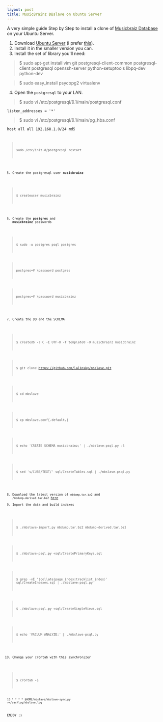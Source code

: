 ```yaml
---
layout: post
title: MusicBrainz DBslave on Ubuntu Server
---
```


A very simple guide Step by Step to install a clone of [Musicbraiz Database][musicbrainz] on your Ubuntu Server.

01. Download [Ubuntu Server][ubuntu] (i prefer [this][mini.iso]).
02. Install it in the smaller version you can.
03. Install the set of library you'll need:
> $ sudo apt-get install vim git postgresql-client-common postgresql-client postgresql openssh-server python-setuptools libpq-dev python-dev

> $ sudo easy_install psycopg2 virtualenv
04. Open the <code>postgresql</code> to your LAN.
> $ sudo vi /etc/postgresql/9.1/main/postgresql.conf

<code>listen_addresses = '*'</code>

> $ sudo vi /etc/postgresql/9.1/main/pg_hba.conf

<code>host all all 192.168.1.0/24 md5<code>

> sudo /etc/init.d/postgresql restart

05. Create the postgresql user **musicbrainz**
> $ createuser musicbrainz
06. Create the **postgres** and **musicbrainz** passwords
> $ sudo -u postgres psql postgres

> postgres=# \password postgres

> postgres=# \password musicbrainz
07. Create the DB and the SCHEMA
> $ createdb -l C -E UTF-8 -T template0 -O musicbrainz musicbrainz

> $ git clone https://github.com/lalinsky/mbslave.git

> $ cd mbslave

> $ cp mbslave.conf{.default,}

> $ echo 'CREATE SCHEMA musicbrainz;' | ./mbslave-psql.py -S

> $ sed 's/CUBE/TEXT/' sql/CreateTables.sql | ./mbslave-psql.py
08. Download the latest version of <code>mbdump.tar.bz2</code> and <code>/mbdump-derived.tar.bz2</code> [here][fullexport]
09. Import the data and build indexes
> $ ./mbslave-import.py mbdump.tar.bz2 mbdump-derived.tar.bz2

> $ ./mbslave-psql.py <sql/CreatePrimaryKeys.sql

> $ grep -vE '(collate|page_index|tracklist_index)' sql/CreateIndexes.sql | ./mbslave-psql.py

> $ ./mbslave-psql.py <sql/CreateSimpleViews.sql

> $ echo 'VACUUM ANALYZE;' | ./mbslave-psql.py
10. Change your crontab with this synchronizer
> $ crontab -e

<code>15 * * * * $HOME/mbslave/mbslave-sync.py >>/var/log/mbslave.log</code>


ENJOY :)

[musicbrainz]: http://musicbrainz.org
[ubuntu]: http://www.ubuntu.com/
[mini.iso]: http://archive.ubuntu.com/ubuntu/dists/oneiric/main/installer-i386/current/images/netboot/mini.iso
[fullexport]:  http://ftp.musicbrainz.org/pub/musicbrainz/data/fullexport/

